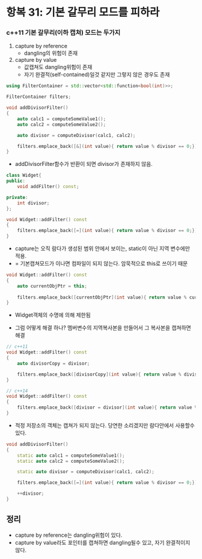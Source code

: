 # 항복 31: 기본 갈무리 모드를 피하라

### c++11 기본 갈무리(이하 캡쳐) 모드는 두가지
1. capture by reference
    - dangling의 위험이 존재
2. capture by value
    - 값캡쳐도 dangling위험이 존재
    - 자기 완결적(self-contained)일것 같지만 그렇지 않은 경우도 존재

```c++
using FilterContainer = std::vector<std::function<bool(int)>>;

FilterContainer filters;

void addDivisorFilter()
{
    auto calc1 = computeSomeValue1();
    auto calc2 = computeSomeValue2();

    auto divisor = computeDivisor(calc1, calc2);

    filters.emplace_back([&](int value){ return value % divisor == 0;});
}
```
- addDivisorFilter함수가 반환이 되면 divisor가 존재하지 않음.

```c++
class Widget{
public:
    void addFilter() const;

private:
    int divisor;
};

void Widget::addFilter() const
{
    filters.emplace_back([=](int value){ return value % divisor == 0;});
}
```
- capture는 오직 람다가 생성된 범위 안에서 보이는, static이 아닌 지역 변수에만 적용.
- = 기본캡쳐모드가 이나면 컴파일이 되지 않는다. 암묵적으로 this로 쓰이기 때문

```c++
void Widget::addFilter() const
{
    auto currentObjPtr = this;
    
    filters.emplace_back([currentObjPtr](int value){ return value % currentObjPtr->divisor == 0;} );
}
```
- Widget객체의 수명에 의해 제한됨

- 그럼 어떻게 해결 하나? 멤버변수의 지역복사본을 만들어서 그 복사본을 캡쳐하면 해결
```c++
// c++11
void Widget::addFilter() const
{
    auto divisorCopy = divisor;

    filters.emplace_back([divisorCopy](int value){ return value % divisorCopy == 0;});
}

// c++14
void Widget::addFilter() const
{
    filters.emplace_back([divisor = divisor](int value){ return value % divisor == 0;});
}
```

- 적정 저장소의 객체는 캡쳐가 되지 않는다. 당연한 소리겠지만 람다안에서 사용할수 있다.
```c++
void addDivisorFilter()
{
    static auto calc1 = computeSomeValue1();
    static auto calc2 = computeSomeValue2();

    static auto divisor = computeDivisor(calc1, calc2);

    filters.emplace_back([=](int value){ return value % divisor == 0;});

    ++divisor;
}
```

## 정리
- capture by reference는 dangling위험이 있다.
- capture by value라도 포인터를 캡쳐하면 dangling될수 있고, 자기 완결적이지 않다.